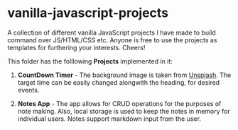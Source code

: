 # vanilla-javascript-projects
A collection of different vanilla JavaScript projects I have made to build command over JS/HTML/CSS etc. Anyone is free to use the projects as templates for furthering your interests. Cheers!

This folder has the folllowing **Projects** implemented in it:

1. **CountDown Timer** - The background image is taken from [Unsplash](https://unsplash.com/photos/h6qnnmbkLBU). The target time can be easily changed alongwith the heading, for desired events. 

2. **Notes App** - The app allows for CRUD operations for the purposes of note making. Also, local storage is used to keep the notes in memory for individual users. Notes support markdown input from the user. 
